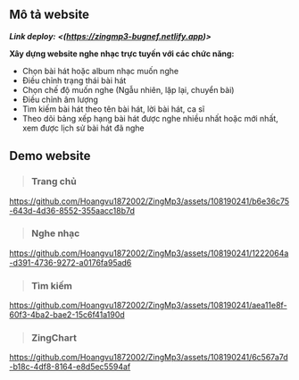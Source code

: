 ## Mô tả website

***Link deploy:*** ***<(https://zingmp3-bugnef.netlify.app)>***

**Xây dựng website nghe nhạc trực tuyến với các chức năng:**

- Chọn bài hát hoặc album nhạc muốn nghe
- Điều chỉnh trạng thái bài hát
- Chọn chế độ muốn nghe (Ngẫu nhiên, lặp lại, chuyển bài)
- Điều chỉnh âm lượng
- Tìm kiếm bài hát theo tên bài hát, lời bài hát, ca sĩ
- Theo dõi bảng xếp hạng bài hát được nghe nhiều nhất hoặc mới nhất, xem được lịch sử bài hát đã nghe

## Demo website

>### Trang chủ
https://github.com/Hoangvu1872002/ZingMp3/assets/108190241/b6e36c75-643d-4d36-8552-355aacc18b7d

>### Nghe nhạc
https://github.com/Hoangvu1872002/ZingMp3/assets/108190241/1222064a-d391-4736-9272-a0176fa95ad6

>### Tìm kiếm
https://github.com/Hoangvu1872002/ZingMp3/assets/108190241/aea11e8f-60f3-4ba2-bae2-15c6f41a190d

>### ZingChart
https://github.com/Hoangvu1872002/ZingMp3/assets/108190241/6c567a7d-b18c-4df8-8164-e8d5ec5594af
